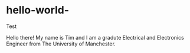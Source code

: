 # hello-world-
Test

Hello there!
My name is Tim and I am a gradute Electrical and Electronics Engineer from The University of Manchester.
